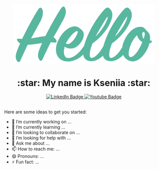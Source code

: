  <div align="center">
  <img src="https://github.com/AlfBerht/AlfBerht/blob/main/Hello/08.png" width="450px"/>
   
<h1><div align="center">
  :star: My name is Kseniia :star:
</h1>
  
<a href="https://www.linkedin.com/in/alfberht/">
  <img src="https://img.shields.io/badge/LinkedIn-blue?style=for-the-badge&logo=linkedin&logoColor=white" alt="LinkedIn Badge"/>
</a>
<a href="https://www.youtube.com/playlist?list=PL5t-oG0fyTFpw8Nwdy6QA4YbA6WEMsOgF">
  <img src="https://img.shields.io/badge/YouTube-red?style=for-the-badge&logo=youtube&logoColor=white" alt="Youtube Badge"/>
</a><br />

<img src="https://komarev.com/ghpvc/?username=AlfBerht&style=flat-square&color=blue" alt=""/>
</div>

    




    



Here are some ideas to get you started:

- 🔭 I’m currently working on ...
- 🌱 I’m currently learning ...
- 👯 I’m looking to collaborate on ...
- 🤔 I’m looking for help with ...
- 💬 Ask me about ...
- 📫 How to reach me: ...
- 😄 Pronouns: ...
- ⚡ Fun fact: ...


